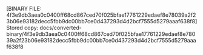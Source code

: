 [BINARY FILE: 4f3e9db3aea0c0400ff68cd867ced70f025bfae17761229edaef8e78039a2f23b06e93182decc5fbb9dc00bb7ce0d437293d4d2bcf7555d5279aaaf638f8]
Stored copy: docs/converted-binary/4f3e9db3aea0c0400ff68cd867ced70f025bfae17761229edaef8e78039a2f23b06e93182decc5fbb9dc00bb7ce0d437293d4d2bcf7555d5279aaaf638f8
